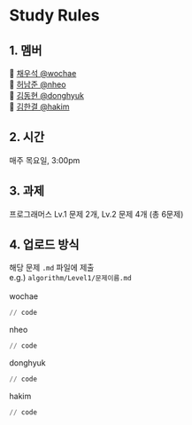 # Study Rules
## 1. 멤버
🐆 [채우석 @wochae](https://github.com/wochae) <br>
🐰 [허남준 @nheo](https://github.com/pearpearB) <br>
🐰 [김동현 @donghyuk](https://github.com/pearpearB) <br>
🐻 [김한결 @hakim](https://github.com/KimDae-hyun)
## 2. 시간
매주 목요일, 3:00pm
## 3. 과제
프로그래머스 Lv.1 문제 2개, Lv.2 문제 4개 (총 6문제)
## 4. 업로드 방식
해당 문제 `.md` 파일에 제출<br>
e.g.) `algorithm/Level1/문제이름.md`<br><br>
wochae
```py
// code
```
nheo
```py
// code
```
donghyuk
```py
// code
```
hakim
```py
// code
```
